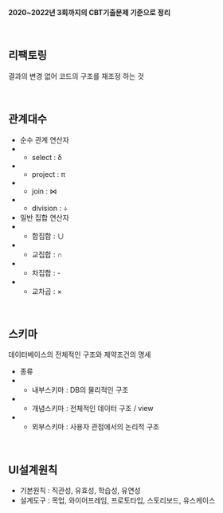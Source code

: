 **2020~2022년 3회까지의 CBT기출문제 기준으로 정리**

<br>

## 리팩토링
결과의 변경 없어 코드의 구조를 재조정 하는 것

<br>

## 관계대수
- 순수 관계 연산자
- - select : δ
- - project : π
- - join : ⋈
- - division : ÷
- 일반 집합 연산자
- - 합집합 : ∪
- - 교집합 : ∩
- - 차집합 : -
- - 교차곱 : ×

<br>

## 스키마
데이터베이스의 전체적인 구조와 제약조건의 명세<br>
- 종류
- - 내부스키마 : DB의 물리적인 구조
- - 개념스키마 : 전체적인 데이터 구조 / view
- - 외부스키마 : 사용자 관점에서의 논리적 구조

<br>

## UI설계원칙
- 기본원칙 : 직관성, 유효성, 학습성, 유연성
- 설계도구 : 목업, 와이어프레임, 프로토타입, 스토리보드, 유스케이스
